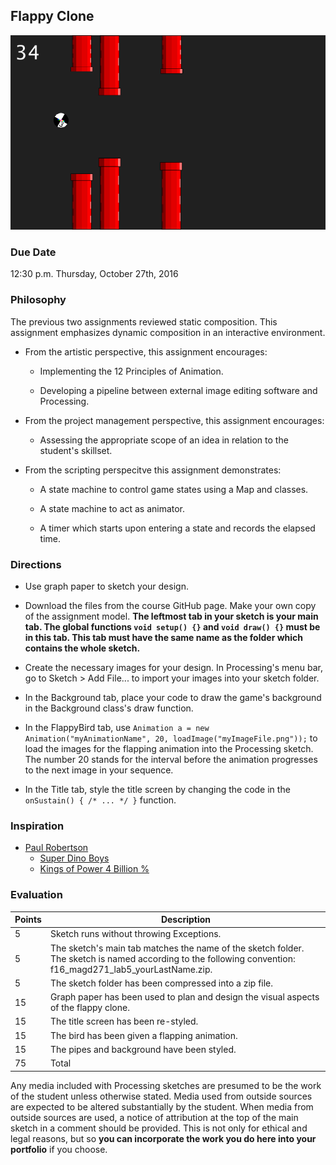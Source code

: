 ## Flappy Clone

![Flappy Clone](68091.png)

### Due Date
12:30 p.m. Thursday, October 27th, 2016

### Philosophy

The previous two assignments reviewed static composition. This assignment emphasizes dynamic composition in an interactive environment. 

* From the artistic perspective, this assignment encourages:

    * Implementing the 12 Principles of Animation.
    
    * Developing a pipeline between external image editing software and Processing.

* From the project management perspective, this assignment encourages:

    * Assessing the appropriate scope of an idea in relation to the student's skillset.

* From the scripting perspecitve this assignment demonstrates:

    * A state machine to control game states using a Map and classes.
    
    * A state machine to act as animator.
    
    * A timer which starts upon entering a state and records the elapsed time.

### Directions

* Use graph paper to sketch your design.

* Download the files from the course GitHub page. Make your own copy of the assignment model. __The leftmost tab in your sketch is your main tab. The global functions `void setup() {}` and `void draw() {}` must be in this tab. This tab must have the same name as the folder which contains the whole sketch.__

* Create the necessary images for your design. In Processing's menu bar, go to Sketch > Add File... to import your images into your sketch folder.

* In the Background tab, place your code to draw the game's background in the Background class's draw function.

* In the FlappyBird tab, use `Animation a = new Animation("myAnimationName", 20, loadImage("myImageFile.png"));` to load the images for the flapping animation into the Processing sketch. The number 20 stands for the interval before the animation progresses to the next image in your sequence.

* In the Title tab, style the title screen by changing the code in the `onSustain() { /* ... */ }` function.

### Inspiration

* [Paul Robertson](http://probertson.tumblr.com/)
    * [Super Dino Boys](https://youtu.be/x3vr6u9yjJY)
    * [Kings of Power 4 Billion %](https://youtu.be/VZy5S-jUIlw)

### Evaluation

Points | Description
------ | -----------
5 | Sketch runs without throwing Exceptions.
5 | The sketch's main tab matches the name of the sketch folder. The sketch is named according to the following convention: f16_magd271_lab5_yourLastName.zip.
5 | The sketch folder has been compressed into a zip file.
15 | Graph paper has been used to plan and design the visual aspects of the flappy clone.
15 | The title screen has been re-styled.
15 | The bird has been given a flapping animation.
15 | The pipes and background have been styled.
75 | Total

Any media included with Processing sketches are presumed to be the work of the student unless otherwise stated. Media used from outside sources are expected to be altered substantially by the student. When media from outside sources are used, a notice of attribution at the top of the main sketch in a comment should be provided. This is not only for ethical and legal reasons, but so __you can incorporate the work you do here into your portfolio__ if you choose.